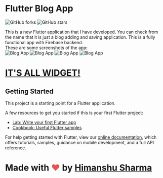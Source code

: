 <a href="https://sourcerer.io/himanshusharma89"><img src="https://img.shields.io/badge/Dart-47%20commits-orange.svg" alt=""></a>
# Flutter Blog App

![GitHub forks](https://img.shields.io/github/forks/himanshusharma89/Flutter-Blog-App?style=for-the-badge) ![GitHub stars](https://img.shields.io/github/stars/himanshusharma89/Flutter-Blog-App?style=for-the-badge)


This is a new Flutter application that I have developed. You can check from the name that it is just a blog adding and saving application.
This is a fully functional app with Firebase backend. <br>
These are some screenshots of the app:<br>
![Blog App](https://github.com/himanshusharma89/Flutter-Blog-App/blob/master/screenshots/Screenshot_1579944824.png)
![Blog App](https://github.com/himanshusharma89/Flutter-Blog-App/blob/master/screenshots/Screenshot_1579944830.png)
![Blog App](https://github.com/himanshusharma89/Flutter-Blog-App/blob/master/screenshots/Screenshot_1579944841.png)
![Blog App](https://github.com/himanshusharma89/Flutter-Blog-App/blob/master/screenshots/Screenshot_1579944836.png)


# <a href="https://itsallwidgets.com/blog-app">IT'S ALL WIDGET!</a>

## Getting Started

This project is a starting point for a Flutter application.

A few resources to get you started if this is your first Flutter project:

- [Lab: Write your first Flutter app](https://flutter.dev/docs/get-started/codelab)
- [Cookbook: Useful Flutter samples](https://flutter.dev/docs/cookbook)

For help getting started with Flutter, view our
[online documentation](https://flutter.dev/docs), which offers tutorials,
samples, guidance on mobile development, and a full API reference.

# Made with <span style="color: #e25555;">&#9829;</span> by <a href="https://www.linkedin.com/in/himanshusharma89/">Himanshu Sharma</a>
